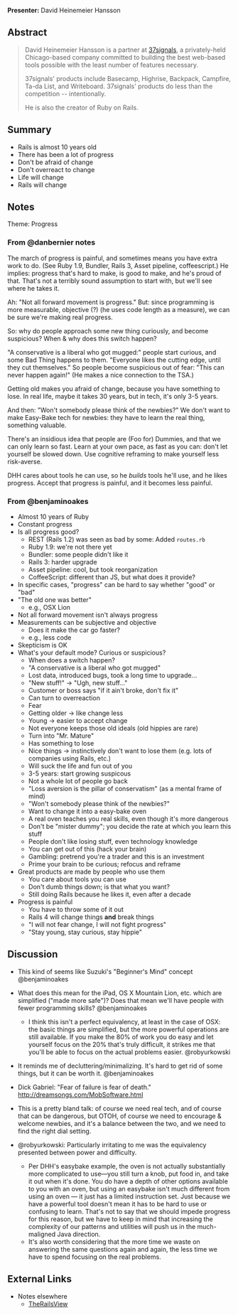 **Presenter:** David Heinemeier Hansson

## Abstract

> David Heinemeier Hansson is a partner at <a href="http://37signals.com/">37signals</a>, a privately-held Chicago-based company committed to building the best web-based tools possible with the least number of features necessary.
>
> 37signals' products include Basecamp, Highrise, Backpack, Campfire, Ta-da List, and Writeboard. 37signals' products do less than the competition -- intentionally.
>
> He is also the creator of Ruby on Rails.

## Summary

* Rails is almost 10 years old
* There has been a lot of progress
* Don't be afraid of change
* Don't overreact to change
* Life will change
* Rails will change

## Notes

Theme: Progress

### From @danbernier notes

The march of progress is painful, and sometimes means you have extra
work to do. (See Ruby 1.9, Bundler, Rails 3, Asset pipeline,
coffeescript.) He implies: progress that's hard to make, is good to
make, and he's proud of that. That's not a terribly sound assumption
to start with, but we'll see where he takes it.

Ah: "Not all forward movement is progress." But: since programming is
more measurable, objective (?) (he uses code length as a measure), we
can be sure we're making real progress.

So: why do people approach some new thing curiously, and become
suspicious? When & why does this switch happen?

"A conservative is a liberal who got mugged:" people start curious,
and some Bad Thing happens to them. "Everyone likes the cutting edge,
until they cut themselves." So people become suspicious out of fear:
"This can never happen again!" (He makes a nice connection to the
TSA.)

Getting old makes you afraid of change, because you have something to
lose. In real life, maybe it takes 30 years, but in tech, it's only
3-5 years.

And then: "Won't somebody please think of the newbies?" We don't want
to make Easy-Bake tech for newbies: they have to learn the real thing,
something valuable.

There's an insidious idea that people are (Foo for) Dummies, and that
we can only learn so fast. Learn at your own pace, as fast as you can:
don't let yourself be slowed down. Use cognitive reframing to make
yourself less risk-averse.

DHH cares about tools he can use, so he _builds_ tools he'll use, and
he likes progress. Accept that progress is painful, and it becomes
less painful.

### From @benjaminoakes

* Almost 10 years of Ruby
* Constant progress
* Is all progress good?
    * REST (Rails 1.2) was seen as bad by some: Added `routes.rb`
    * Ruby 1.9: we're not there yet
    * Bundler: some people didn't like it
    * Rails 3: harder upgrade
    * Asset pipeline: cool, but took reorganization
    * CoffeeScript: different than JS, but what does it provide?
* In specific cases, "progress" can be hard to say whether "good" or "bad"
* "The old one was better"
    * e.g., OSX Lion
* Not all forward movement isn't always progress
* Measurements can be subjective and objective
    * Does it make the car go faster?
    * e.g., less code
* Skepticism is OK
* What's your default mode?  Curious or suspicious?
    * When does a switch happen?
    * "A conservative is a liberal who got mugged"
    * Lost data, introduced bugs, took a long time to upgrade...
    * "New stuff!"  -> "Ugh, new stuff..."
    * Customer or boss says "if it ain't broke, don't fix it"
    * Can turn to overreaction
    * Fear
    * Getting older -> like change less
    * Young -> easier to accept change
    * Not everyone keeps those old ideals (old hippies are rare)
    * Turn into "Mr. Mature"
    * Has something to lose
    * Nice things -> instinctively don't want to lose them (e.g. lots of companies using Rails, etc.)
    * Will suck the life and fun out of you
    * 3-5 years: start growing suspicous
    * Not a whole lot of people go back
    * "Loss aversion is the pillar of conservatism" (as a mental frame of mind)
    * "Won't somebody please think of the newbies?"
    * Want to change it into a easy-bake oven
    * A real oven teaches you real skills, even though it's more dangerous
    * Don't be "mister dummy"; you decide the rate at which you learn this stuff
    * People don't like losing stuff, even technology knowledge
    * You can get out of this (hack your brain)
    * Gambling: pretrend you're a trader and this is an investment
    * Prime your brain to be curious; refocus and reframe
* Great products are made by people who use them
    * You care about tools you can use
    * Don't dumb things down; is that what you want?
    * Still doing Rails because he likes it, even after a decade
* Progress is painful
    * You have to throw some of it out
    * Rails 4 will change things **and** break things
    * "I will not fear change, I will not fight progress"
    * "Stay young, stay curious, stay hippie"

## Discussion

* This kind of seems like Suzuki's "Beginner's Mind" concept @benjaminoakes
* What does this mean for the iPad, OS X Mountain Lion, etc. which are simplified ("made more safe")?  Does that mean we'll have people with fewer programming skills?  @benjaminoakes
    * I think this isn't a perfect equivalency, at least in the case of OSX: the basic things are simplified, but the more powerful operations are still available. If you make the 80% of work you do easy and let yourself focus on the 20% that's truly difficult, it strikes me that you'll be able to focus on the actual problems easier. @robyurkowski
* It reminds me of decluttering/minimalizing.  It's hard to get rid of some things, but it can be worth it.  @benjaminoakes

* Dick Gabriel: "Fear of failure is fear of death."
  http://dreamsongs.com/MobSoftware.html

* This is a pretty bland talk: of course we need real tech, and of
course that can be dangerous, but OTOH, of course we need to encourage
& welcome newbies, and it's a balance between the two, and we need to
find the right dial setting.

* @robyurkowski: Particularly irritating to me was the equivalency presented between power and difficulty. 
    * Per DHH's easybake example, the oven is not actually substantially more complicated to use—you still turn a knob, put food in, and take it out when it's done. You do have a depth of other options available to you with an oven, but using an easybake isn't much different from using an oven — it just has a limited instruction set. Just because we have a powerful tool doesn't mean it has to be hard to use or confusing to learn. That's not to say that we should impede progress for this reason, but we have to keep in mind that increasing the complexity of our patterns and utilities will push us in the much-maligned Java direction.
    * It's also worth considering that the more time we waste on answering the same questions again and again, the less time we have to spend focusing on the real problems.

## External Links

* Notes elsewhere
    * [TheRailsView](https://github.com/newhavenrb/railsconf2012/wiki/David-Heinemeier-Hansson-keynote)
